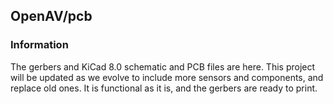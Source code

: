 ## OpenAV/pcb

### Information
The gerbers and KiCad 8.0 schematic and PCB files are here. This project will be updated as we evolve to include more sensors and components, and replace old ones. It is functional as it is, and the gerbers are ready to print.
